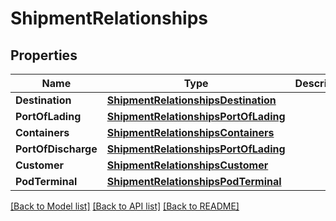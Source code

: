 # ShipmentRelationships

## Properties

Name | Type | Description | Notes
------------ | ------------- | ------------- | -------------
**Destination** | [**ShipmentRelationshipsDestination**](shipment_relationships_destination.md) |  | [optional] 
**PortOfLading** | [**ShipmentRelationshipsPortOfLading**](shipment_relationships_port_of_lading.md) |  | [optional] 
**Containers** | [**ShipmentRelationshipsContainers**](shipment_relationships_containers.md) |  | [optional] 
**PortOfDischarge** | [**ShipmentRelationshipsPortOfLading**](shipment_relationships_port_of_lading.md) |  | [optional] 
**Customer** | [**ShipmentRelationshipsCustomer**](shipment_relationships_customer.md) |  | [optional] 
**PodTerminal** | [**ShipmentRelationshipsPodTerminal**](shipment_relationships_pod_terminal.md) |  | [optional] 

[[Back to Model list]](../README.md#documentation-for-models) [[Back to API list]](../README.md#documentation-for-api-endpoints) [[Back to README]](../README.md)


